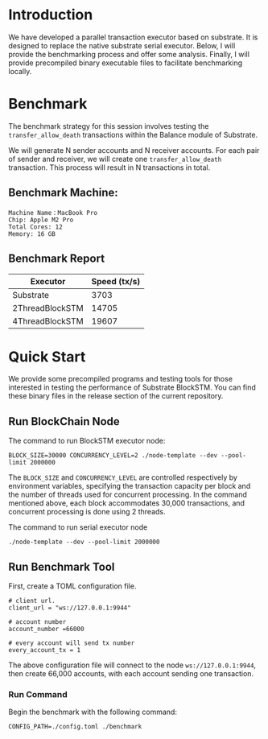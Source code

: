 # Introduction
We have developed a parallel transaction executor based on substrate. It is designed to replace the native substrate serial executor.
Below, I will provide the benchmarking process and offer some analysis. Finally, I will provide precompiled binary executable files to facilitate benchmarking locally.

# Benchmark 
The benchmark strategy for this session involves testing the `transfer_allow_death` transactions within the Balance module of Substrate.

We will generate N sender accounts and N receiver accounts. For each pair of sender and receiver, we will create one `transfer_allow_death` transaction. This process will result in N transactions in total.

## Benchmark Machine:
```
Machine Name：MacBook Pro
Chip: Apple M2 Pro
Total Cores: 12 
Memory: 16 GB
```

## Benchmark Report
| Executor | Speed (tx/s) |
|---|---|
| Substrate | 3703 |
| 2ThreadBlockSTM | 14705 |
| 4ThreadBlockSTM | 19607 |

# Quick Start
We provide some precompiled programs and testing tools for those interested in testing the performance of Substrate BlockSTM.
You can find these binary files in the release section of the current repository.

## Run BlockChain Node
The command to run BlockSTM executor node:
```
BLOCK_SIZE=30000 CONCURRENCY_LEVEL=2 ./node-template --dev --pool-limit 2000000
```
The `BLOCK_SIZE` and `CONCURRENCY_LEVEL` are controlled respectively by environment variables, specifying the transaction capacity per block and the number of threads used for concurrent processing. In the command mentioned above, each block accommodates 30,000 transactions, and concurrent processing is done using 2 threads.

The command to run  serial executor node
```
./node-template --dev --pool-limit 2000000
```

## Run Benchmark Tool
First, create a TOML configuration file.
```
# client url.
client_url = "ws://127.0.0.1:9944"

# account number
account_number =66000

# every account will send tx number
every_account_tx = 1
```
The above configuration file will connect to the node `ws://127.0.0.1:9944`, then create 66,000 accounts, with each account sending one transaction.

### Run Command
Begin the benchmark with the following command:
```
CONFIG_PATH=./config.toml ./benchmark 
```